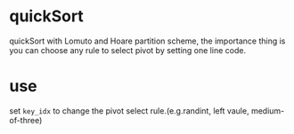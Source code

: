 # quickSort
quickSort with Lomuto and Hoare partition scheme, the importance thing is you can choose any rule to select pivot by setting one line code.

# use
set ```key_idx``` to change the pivot select rule.(e.g.randint, left vaule, medium-of-three)
